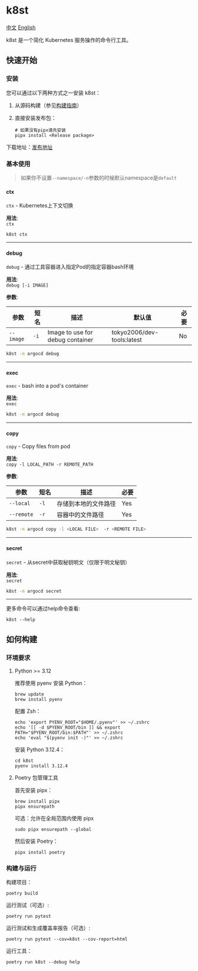 # k8st

[中文](README.md)
[English](README_EN.md)

k8st 是一个简化 Kubernetes 服务操作的命令行工具。

## 快速开始

### 安装

您可以通过以下两种方式之一安装 k8st：

1. 从源码构建（参见[构建指南](#如何构建)）
2. 直接安装发布包：

   ```shell
   # 如果没有pipx请先安装
   pipx install <Release package>
   ```

下载地址：[发布地址](https://github.com/tokyo2006/k8st/releases)

### 基本使用

> 如果你不设置`--namespace/-n`参数的时候默认namespace是`default`

#### ctx

`ctx` - Kubernetes上下文切换

**用法**:  
`ctx`

```shell
k8st ctx
```

---

#### debug

`debug` - 通过工具容器进入指定Pod的指定容器bash环境

**用法**:  
`debug [-i IMAGE]`

**参数**:

| 参数 | 短名 | 描述                   | 默认值                     | 必要 |
|-----------|-------|-------------------------------|-----------------------------|----------|
| `--image`   | `-i`  | Image to use for debug container | tokyo2006/dev-tools:latest | No       |

```bash
k8st -n argocd debug
```

---

#### exec

`exec` - bash into a pod's container

**用法**:  
`exec`

```bash
k8st -n argocd debug
```

---

#### copy

`copy` - Copy files from pod

**用法**:  
`copy -l LOCAL_PATH -r REMOTE_PATH`

**参数**:

| 参数 | 短名 | 描述                     | 必要 |
|-----------|-------|---------------------------------|----------|
| `--local`   | `-l`  | 存储到本地的文件路径           | Yes      |
| `--remote`  | `-r`  | 容器中的文件路径        | Yes      |

```bash
k8st -n argocd copy -l <LOCAL FILE>  -r <REMOTE FILE>
```

---

#### secret

`secret` - 从secret中获取秘钥明文（仅限于明文秘钥）

**用法**:  
`secret`

```bash
k8st -n argocd secret
```

---

更多命令可以通过help命令查看:

```shell
k8st --help
```

## 如何构建

### 环境要求

1. Python >= 3.12

   推荐使用 pyenv 安装 Python：

   ```shell
   brew update
   brew install pyenv
   ```

   配置 Zsh：

   ```shell
   echo 'export PYENV_ROOT="$HOME/.pyenv"' >> ~/.zshrc
   echo '[[ -d $PYENV_ROOT/bin ]] && export PATH="$PYENV_ROOT/bin:$PATH"' >> ~/.zshrc
   echo 'eval "$(pyenv init -)"' >> ~/.zshrc
   ```

   安装 Python 3.12.4：

   ```shell
   cd k8st
   pyenv install 3.12.4
   ```

2. Poetry 包管理工具

   首先安装 pipx：

   ```shell
   brew install pipx
   pipx ensurepath
   ```

   可选：允许在全局范围内使用 pipx

   ```shell
   sudo pipx ensurepath --global
   ```

   然后安装 Poetry：

   ```shell
   pipx install poetry
   ```

### 构建与运行

构建项目：

```shell
poetry build
```

运行测试（可选）:

```shell
poetry run pytest
```

运行测试和生成覆盖率报告（可选）:

```shell
poetry run pytest --cov=k8st --cov-report=html
```

运行工具：

```shell
poetry run k8st --debug help
```
